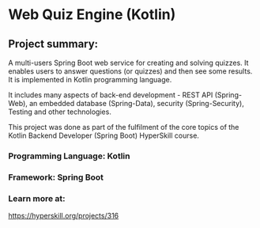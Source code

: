 # Web Quiz Engine (Kotlin)

## Project summary:

A multi-users Spring Boot web service for creating and solving quizzes. It enables users to answer questions (or quizzes) and then see some results. It is implemented in Kotlin programming language.

It includes many aspects of back-end development - REST API (Spring-Web), an embedded database (Spring-Data), security (Spring-Security), Testing and other technologies.

This project was done as part of the fulfilment of the core topics of the Kotlin Backend Developer (Spring Boot) HyperSkill course.

### Programming Language: Kotlin

### Framework: Spring Boot

### Learn more at:
https://hyperskill.org/projects/316

